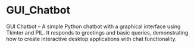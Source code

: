 # GUI_Chatbot
GUI Chatbot – A simple Python chatbot with a graphical interface using Tkinter and PIL. 
It responds to greetings and basic queries, demonstrating how to create interactive desktop applications with chat functionality.
